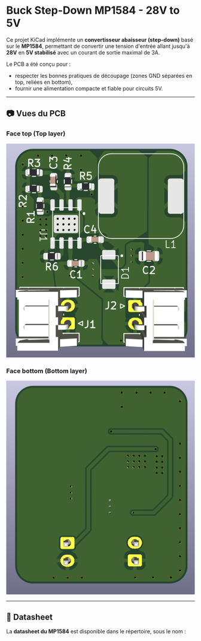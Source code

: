 # Buck Step-Down MP1584 - 28V to 5V

Ce projet KiCad implémente un **convertisseur abaisseur (step-down)** basé sur le **MP1584**, permettant de convertir une tension d'entrée allant jusqu'à **28V** en **5V stabilisé** avec un courant de sortie maximal de 3A.

Le PCB a été conçu pour :
- respecter les bonnes pratiques de découpage (zones GND séparées en top, reliées en bottom),
- fournir une alimentation compacte et fiable pour circuits 5V.

---

## 📷 Vues du PCB

### Face top (Top layer)
![Top Layer](Top.png)

### Face bottom (Bottom layer)
![Bottom Layer](Bottom.png)

---

## 📄 Datasheet

La **datasheet du MP1584** est disponible dans le répertoire, sous le nom :


